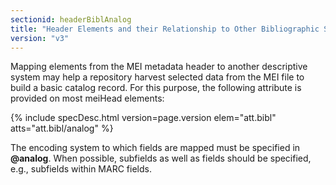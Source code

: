 ```yaml
---
sectionid: headerBiblAnalog
title: "Header Elements and their Relationship to Other Bibliographic Standards"
version: "v3"
---
```




Mapping elements from the MEI metadata header to another descriptive system may help
a
repository harvest selected data from the MEI file to build a basic catalog record.
For this
purpose, the following attribute is provided on most meiHead elements:



{% include specDesc.html version=page.version elem="att.bibl" atts="att.bibl/analog" %}



The encoding system to which fields are mapped must be specified in **@analog**. When
possible, subfields as well as fields should be specified, e.g., subfields within
MARC
fields.



